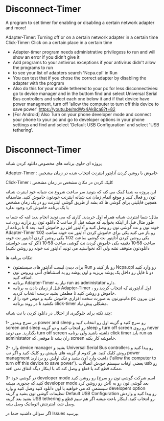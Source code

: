 # Disconnect-Timer
A program to set timer for enabling or disabling a certain network adapter and more!

Adapter-Timer: Turning off or on a certain network adapter in a certain time
Click-Timer: Click on a certain place in a certain time

* Adapter-timer program needs administrative privilegess to run and will show an error if you didn't give it
* Add programs to your antivirus exceptions if your antivirus didn't allow the programs to run
* to see your list of adapters search 'Ncpa.cpl' in Run
* You can test that if you chose the correct adapter by disabling the adapter with the program
* Also do this for your mobile tethered to your pc for less disconnectivies: go to device manager and in the buttom find and select Universal Serial Bus controllers and select each one below it and if that device have power managment, turn off 'allow the computer to turn off this device to save power' https://youtu.be/mdWx4Ak8ca8?t=82
* \[For Android\] Also Turn on your phone developer mode and connect your phone to your pc and go to developer options in your phone settings and find and select 'Default USB Configuration' and select 'USB tethering'.


# Disconnect-Timer
پروژه ای حاوی برنامه های مخصوص دانلود کردن شبانه

Adapter-Timer : خاموش یا روشن کردن آداپتور اینترنت انتخاب شده در زمان مشخص

Click-Timer : کلیک کردن در مکان مشخص در زمان مشخص

این پروژه به شما کمک می کنه که بتونید سر ساعت شروع نت شبانه خود اینترت شبانه تون رو فعال کنید و موقع اتمام زمان نت شبانه اینترنت خودتون خاموش کنید. متاسفانه همچین قابلیتی برای گوشی ها که بشه از طریق گوشی اینترنت رو در یک زمان مشخص با یک برنامه خاموش کرد وجود نداره

مثال: شما اینترنت شبانه همراه اول خریدید. کاری که می تونید انجام بدید اینه که شما به طور مثال قبل از اینکه بخوابید که میشه قبل از ساعت 2 دانلود تون رو بزارید روی نت خونه تون و نت گوشی تون رو وصل کنید و آداپتور اش رو خاموش کنید. بعد 4 تا برنامه از Adapter-Timer رو باز می کنید یکی برای خاموش کردن آداپتور نت خونه ساعت 1:02 یکی روشن کردن آداپتور نت گوشی ساعت 1:02 یکی روشن کردن آداپتور نت خونه ساعت 10:58 دقیقه یکی خاموش کردن نت گوشی ساعت 10:58 (اگر که می خواستید دانلودتون متوقف نشه ولی اگه نخواستید می تونید آداپتور نت خونه رو روشن نکنید)

نکات برنامه ها:

* برای دیدن لیست آداپتور های سیستمتون Run رو باز کیند و Ncpa.cpl رو وارد کنید
* دو تا فایل رو داخل یک پوشه بریزید و اون پوشه رو به استثناهای آنتی ویروس تون اضافه کنید.
* برنامه Adapter-Timer نیاز به run as administator داره.
* قبل از زمان دادن به برنامه Adapter-Timer ، اول آداپتوری که انتخاب کردید رو خاموش و روشن کنید تا مطمئن بشید درست انتخاب کردید.
* مانیتورتون به صورت سخت افزاری خاموش نکنید و موس خود را از pc تون بیرون نکشید تا در روند برنامه click-timer مشکلی پیش نیاد.

چند نکته برای جلوگیری از اختلال در دانلود کردن با نت شبانه:

1- در سرچ ویندوز power and sleep رو سرچ کنید و گزینه اول رو انتخاب کنید و screen and sleep رو انتخاب کنید و دو گزینه sleep و turn off screen رو روی never بگذارید. می تونید turn off screen داشته باشید ولی برنامه click timer باید run as administator ران بشه تا موقعی که screen خاموشه کار بکنه.

2- وارد device manager بشید و Universal Serial Bus controllers رو پیدا کنید و روش کلیک کنید. هر کدوم از گزینه های پایینش رو کلیک کنید و اگر تب power managment داشت وارد اون بشید و تیک اولش رو بردارید ('allow the computer to turn off this device to save power'). بعضی اوقات سیستم خودش اتصالات usb رو ممکنه قطع کنه یا قطع و وصل کنه که با اینکار دیگه اتفاق نمی افته.

3- در گوشی خود developer mode رو روشن کنید (اسم شرکت گوشی تون رو سرچ کنید که چجوری میشه developer mode اش رو روشن کرد) بعد گوشی تون رو به سیستمی که می خواهید با اون دانلود کنید وصل کنید و وارد developers option تنظیمات گوشی تون بشید و گزینه Default USB Configuration رو پیدا کنید و واردش بشید بعد گزینه USB tethering رو انتخاب کنید. اینکار باعث میشه اگر هم سیم قطع و وصل شد، اینترنتش اتوماتیک وصل بشه.


اگر سوالی داشتید حتما در Issues بپرسید
